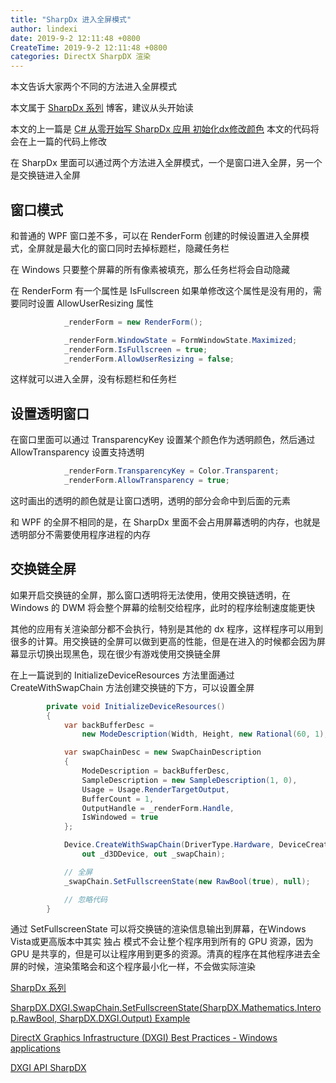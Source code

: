 ```yaml
---
title: "SharpDx 进入全屏模式"
author: lindexi
date: 2019-9-2 12:11:48 +0800
CreateTime: 2019-9-2 12:11:48 +0800
categories: DirectX SharpDX 渲染
---
```


本文告诉大家两个不同的方法进入全屏模式

<!--more-->




<!-- csdn -->
<!-- 标签：DirectX,SharpDX,渲染 -->

本文属于 [SharpDx 系列](https://blog.lindexi.com/post/WPF-%E4%BD%BF%E7%94%A8-SharpDx-%E6%B8%B2%E6%9F%93%E5%8D%9A%E5%AE%A2%E5%AF%BC%E8%88%AA.html) 博客，建议从头开始读

本文的上一篇是 [C# 从零开始写 SharpDx 应用 初始化dx修改颜色](https://blog.lindexi.com/post/C-%E4%BB%8E%E9%9B%B6%E5%BC%80%E5%A7%8B%E5%86%99-SharpDx-%E5%BA%94%E7%94%A8-%E5%88%9D%E5%A7%8B%E5%8C%96dx%E4%BF%AE%E6%94%B9%E9%A2%9C%E8%89%B2.html) 本文的代码将会在上一篇的代码上修改

在 SharpDx 里面可以通过两个方法进入全屏模式，一个是窗口进入全屏，另一个是交换链进入全屏

## 窗口模式

和普通的 WPF 窗口差不多，可以在 RenderForm 创建的时候设置进入全屏模式，全屏就是最大化的窗口同时去掉标题栏，隐藏任务栏

在 Windows 只要整个屏幕的所有像素被填充，那么任务栏将会自动隐藏

在 RenderForm 有一个属性是 IsFullscreen 如果单修改这个属性是没有用的，需要同时设置 AllowUserResizing 属性

```csharp
            _renderForm = new RenderForm();

            _renderForm.WindowState = FormWindowState.Maximized;
            _renderForm.IsFullscreen = true;
            _renderForm.AllowUserResizing = false;
```

这样就可以进入全屏，没有标题栏和任务栏

## 设置透明窗口

在窗口里面可以通过 TransparencyKey 设置某个颜色作为透明颜色，然后通过 AllowTransparency 设置支持透明

```csharp
            _renderForm.TransparencyKey = Color.Transparent;
            _renderForm.AllowTransparency = true;
```

这时画出的透明的颜色就是让窗口透明，透明的部分会命中到后面的元素

和 WPF 的全屏不相同的是，在 SharpDx 里面不会占用屏幕透明的内存，也就是透明部分不需要使用程序进程的内存

## 交换链全屏

如果开启交换链的全屏，那么窗口透明将无法使用，使用交换链透明，在 Windows 的 DWM 将会整个屏幕的绘制交给程序，此时的程序绘制速度能更快

其他的应用有关渲染部分都不会执行，特别是其他的 dx 程序，这样程序可以用到很多的计算。用交换链的全屏可以做到更高的性能，但是在进入的时候都会因为屏幕显示切换出现黑色，现在很少有游戏使用交换链全屏

在上一篇说到的 InitializeDeviceResources 方法里面通过 CreateWithSwapChain 方法创建交换链的下方，可以设置全屏

```csharp
        private void InitializeDeviceResources()
        {
            var backBufferDesc =
                new ModeDescription(Width, Height, new Rational(60, 1), Format.R8G8B8A8_UNorm);

            var swapChainDesc = new SwapChainDescription
            {
                ModeDescription = backBufferDesc,
                SampleDescription = new SampleDescription(1, 0),
                Usage = Usage.RenderTargetOutput,
                BufferCount = 1,
                OutputHandle = _renderForm.Handle,
                IsWindowed = true
            };

            Device.CreateWithSwapChain(DriverType.Hardware, DeviceCreationFlags.None, swapChainDesc,
                out _d3DDevice, out _swapChain);

            // 全屏
            _swapChain.SetFullscreenState(new RawBool(true), null);

            // 忽略代码
        }
```

通过 SetFullscreenState 可以将交换链的渲染信息输出到屏幕，在Windows Vista或更高版本中其实 独占 模式不会让整个程序用到所有的 GPU 资源，因为 GPU 是共享的，但是可以让程序用到更多的资源。清真的程序在其他程序进去全屏的时候，渲染策略会和这个程序最小化一样，不会做实际渲染

[SharpDx 系列](https://blog.lindexi.com/post/WPF-%E4%BD%BF%E7%94%A8-SharpDx-%E6%B8%B2%E6%9F%93%E5%8D%9A%E5%AE%A2%E5%AF%BC%E8%88%AA.html)

[SharpDX.DXGI.SwapChain.SetFullscreenState(SharpDX.Mathematics.Interop.RawBool, SharpDX.DXGI.Output) Example](https://www.csharpcodi.com/csharp-examples/SharpDX.DXGI.SwapChain.SetFullscreenState(SharpDX.Mathematics.Interop.RawBool,%20SharpDX.DXGI.Output)/ )

[DirectX Graphics Infrastructure (DXGI) Best Practices - Windows applications](https://docs.microsoft.com/en-us/windows/desktop/direct3darticles/dxgi-best-practices#full-screen_issues?wt.mc_id=MVP )

[DXGI API SharpDX](http://sharpdx.org/wiki/class-library-api/dxgi/ )





